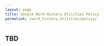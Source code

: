 ```yaml
---
layout: page
title: Google Word History Utilities Policy
permalink: /word_history_utilities/policy/
---
```


## TBD